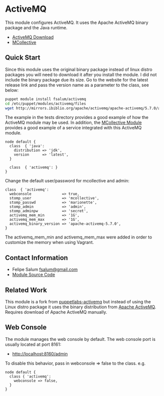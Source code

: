 ActiveMQ
========

This module configures ActiveMQ.  It uses the Apache ActiveMQ binary package
and the Java runtime.

 * [ActiveMQ Download](http://activemq.apache.org/download.html)
 * [MCollective](http://www.puppetlabs.com/mcollective/introduction/)

Quick Start
-----------

Since this module uses the original binary package instead of linux distro packages
you will need to download it after you install the module. I did not include the
binary package due its size. Go to the website for the latest release link and pass
the version name as a parameter to the class, see below:

```bash
puppet module install fsalum/activemq
cd /etc/puppet/modules/activemq/files
wget http://mirrors.ibiblio.org/apache/activemq/apache-activemq/5.7.0/apache-activemq-5.7.0-bin.tar.gz
```

The example in the tests directory provides a good example of how the ActiveMQ
module may be used.  In addition, the [MCollective
Module](http://forge.puppetlabs.com/fsalum/mcollective) provides a good
example of a service integrated with this ActiveMQ module.

    node default {
      class  { 'java':
        distribution => 'jdk',
        version      => 'latest',
      }

      class  { 'activemq': }
    }

Change the default user/password for mcollective and admin:

    class  { 'activemq':
      webconsole              => true,
      stomp_user              => 'mcollective',
      stomp_passwd            => 'marionette',
      stomp_admin             => 'admin',
      stomp_adminpw           => 'secret',
      activemq_mem_min        => '1G',
      activemq_mem_max        => '1G',
      activemq_binary_version => 'apache-activemq-5.7.0',
    }

The activemq_mem_min and activemq_mem_max were added in order to customize
the memory when using Vagrant.

Contact Information
-------------------

 * Felipe Salum <fsalum@gmail.com>
 * [Module Source Code](https://github.com/fsalum/puppetlabs-activemq)

Related Work
------------

This module is a fork from [puppetlabs-activemq](https://github.com/puppetlabs/puppetlabs-activemq)
but instead of using the Linux distro package it uses the binary distribution
from [Apache ActiveMQ](http://activemq.apache.org). Requires download of Apache ActiveMQ manually.

Web Console
-----------

The module manages the web console by default.  The web console port is usually
located at port 8161:

 * [http://localhost:8160/admin](http://localhost:8161/admin)

To disable this behavior, pass in webconsole => false to the class.  e.g.

    node default {
      class { 'activemq':
        webconsole => false,
      }
    }


